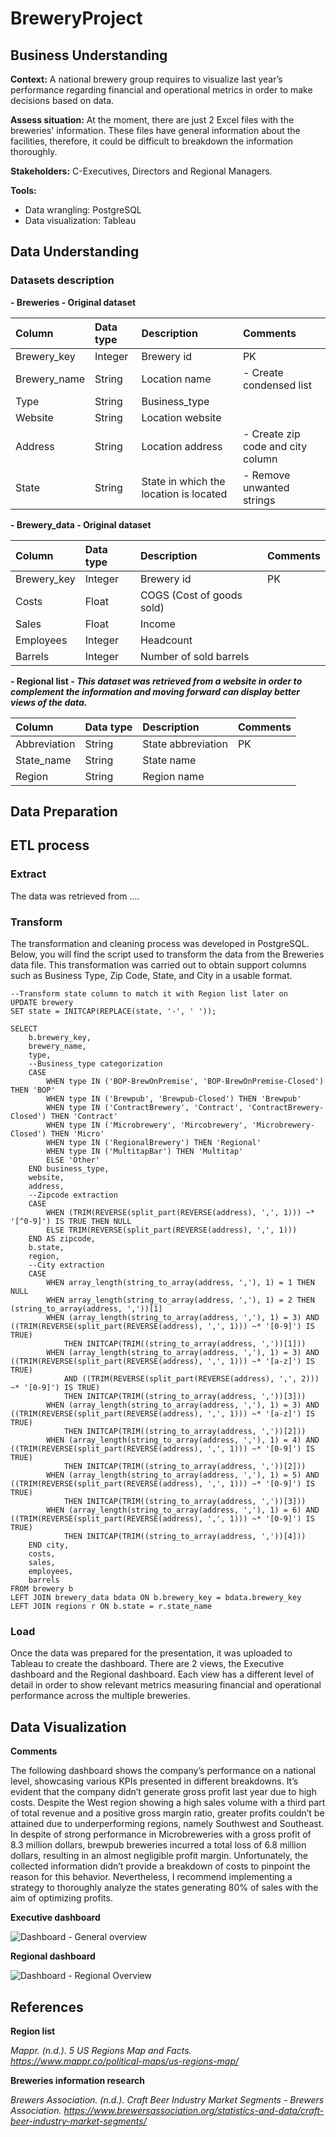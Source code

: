 # BreweryProject
## **Business Understanding**

**Context:** A national brewery group requires to visualize last year’s performance regarding financial and operational metrics in order to make decisions based on data. 

**Assess situation:** At the moment, there are just 2 Excel files with the breweries' information. These files have general information about the facilities, therefore, it could be difficult to breakdown the information thoroughly.  

**Stakeholders:** C-Executives, Directors and Regional Managers.

**Tools:** 
- Data wrangling: PostgreSQL
- Data visualization: Tableau

## **Data Understanding**
### **Datasets description**
**- Breweries - Original dataset**
  
| Column       | Data type | Description                            | Comments |
| :---         | :---      | :---                                   | :---     |
| Brewery_key  | Integer   | Brewery id                             | PK       |
| Brewery_name | String    | Location name                          | - Create condensed list |
| Type         | String    | Business_type                          |          |
| Website      | String    | Location website                       |          |
| Address      | String    | Location address                       | - Create zip code and city column |
| State        | String    | State in which the location is located | - Remove unwanted strings |

**- Brewery_data - Original dataset**

| Column       | Data type  | Description                 | Comments |
| :---         | :---       | :---                        | :---     |
| Brewery_key  | Integer    | Brewery id                  | PK       |
| Costs        | Float      | COGS (Cost of goods sold)   | 	     |
| Sales        | Float      | Income                      |          |
| Employees    | Integer    | Headcount                   |          |
| Barrels      | Integer    | Number of sold barrels      |          |


**- Regional list - _This dataset was retrieved from a website in order to complement the information and moving forward can display better views of the data._**

| Column       | Data type | Description        | Comments |
| :---         | :---      | :---               | :---     |
| Abbreviation | String    | State abbreviation | PK       |
| State_name   | String    | State name   	| 	   |
| Region       | String    | Region name        |          |

## Data Preparation

## **ETL process**

### **Extract**

The data was retrieved from ....


### **Transform**

The transformation and cleaning process was developed in PostgreSQL. Below, you will find the script used to transform the data from the Breweries data file. This transformation was carried out to obtain support columns such as Business Type, Zip Code, State, and City in a usable format.

```
--Transform state column to match it with Region list later on
UPDATE brewery
SET state = INITCAP(REPLACE(state, '-', ' '));

SELECT 
	b.brewery_key, 
	brewery_name, 
	type,
	--Business_type categorization
	CASE
		WHEN type IN ('BOP-BrewOnPremise', 'BOP-BrewOnPremise-Closed') THEN 'BOP'
		WHEN type IN ('Brewpub', 'Brewpub-Closed') THEN 'Brewpub'
		WHEN type IN ('ContractBrewery', 'Contract', 'ContractBrewery-Closed') THEN 'Contract'
		WHEN type IN ('Microbrewery', 'Mircobrewery', 'Microbrewery-Closed') THEN 'Micro'
		WHEN type IN ('RegionalBrewery') THEN 'Regional'
		WHEN type IN ('MultitapBar') THEN 'Multitap'
		ELSE 'Other'
	END business_type,
	website,
	address, 
	--Zipcode extraction
	CASE
		WHEN (TRIM(REVERSE(split_part(REVERSE(address), ',', 1))) ~* '[^0-9]') IS TRUE THEN NULL
		ELSE TRIM(REVERSE(split_part(REVERSE(address), ',', 1)))
	END AS zipcode,
	b.state,
	region,
	--City extraction
	CASE 
		WHEN array_length(string_to_array(address, ','), 1) = 1 THEN NULL
		WHEN array_length(string_to_array(address, ','), 1) = 2 THEN (string_to_array(address, ','))[1]
		WHEN (array_length(string_to_array(address, ','), 1) = 3) AND ((TRIM(REVERSE(split_part(REVERSE(address), ',', 1))) ~* '[0-9]') IS TRUE) 
			THEN INITCAP(TRIM((string_to_array(address, ','))[1]))
		WHEN (array_length(string_to_array(address, ','), 1) = 3) AND ((TRIM(REVERSE(split_part(REVERSE(address), ',', 1))) ~* '[a-z]') IS TRUE) 
			AND ((TRIM(REVERSE(split_part(REVERSE(address), ',', 2))) ~* '[0-9]') IS TRUE) 
			THEN INITCAP(TRIM((string_to_array(address, ','))[3]))
		WHEN (array_length(string_to_array(address, ','), 1) = 3) AND ((TRIM(REVERSE(split_part(REVERSE(address), ',', 1))) ~* '[a-z]') IS TRUE) 
			THEN INITCAP(TRIM((string_to_array(address, ','))[2]))
		WHEN (array_length(string_to_array(address, ','), 1) = 4) AND ((TRIM(REVERSE(split_part(REVERSE(address), ',', 1))) ~* '[0-9]') IS TRUE) 
			THEN INITCAP(TRIM((string_to_array(address, ','))[2]))
		WHEN (array_length(string_to_array(address, ','), 1) = 5) AND ((TRIM(REVERSE(split_part(REVERSE(address), ',', 1))) ~* '[0-9]') IS TRUE) 
			THEN INITCAP(TRIM((string_to_array(address, ','))[3]))
		WHEN (array_length(string_to_array(address, ','), 1) = 6) AND ((TRIM(REVERSE(split_part(REVERSE(address), ',', 1))) ~* '[0-9]') IS TRUE) 
			THEN INITCAP(TRIM((string_to_array(address, ','))[4]))
	END city,
	costs,
	sales,
	employees,
	barrels
FROM brewery b
LEFT JOIN brewery_data bdata ON b.brewery_key = bdata.brewery_key
LEFT JOIN regions r ON b.state = r.state_name

```

### **Load**

Once the data was prepared for the presentation, it was uploaded to Tableau to create the dashboard. There are 2 views, the Executive dashboard and the Regional dashboard. Each view has a different level of detail in order to show relevant metrics measuring financial and operational performance across the multiple breweries.


## Data Visualization
**Comments**

The following dashboard shows the company’s performance on a national level, showcasing various KPIs presented in different breakdowns. It’s evident that the company didn’t generate gross profit last year due to high costs. Despite the West region showing a high sales volume with a third part of total revenue and a positive gross margin ratio, greater profits couldn’t be attained due to underperforming regions, namely Southwest and Southeast. In despite of strong performance in Microbreweries with a gross profit of 8.3 million dollars, brewpub breweries incurred a total loss of 6.8 million dollars, resulting in an almost negligible profit margin. Unfortunately, the collected information didn’t provide a breakdown of costs to pinpoint the reason for this behavior. Nevertheless, I recommend implementing a strategy to thoroughly analyze the states generating 80% of sales with the aim of optimizing profits.

**Executive dashboard**


![Dashboard - General overview](https://github.com/ServandoBa/BreweryProject/assets/131488634/748a750d-94be-4bbc-949d-6afc5be9d4e8)

**Regional dashboard**


![Dashboard - Regional Overview](https://github.com/ServandoBa/BreweryProject/assets/131488634/0ff5d9ec-2265-458d-8624-5962ebf1bb1f)


## **References**

**Region list**

_Mappr. (n.d.). 5 US Regions Map and Facts. https://www.mappr.co/political-maps/us-regions-map/_

**Breweries information research**

_Brewers Association. (n.d.). Craft Beer Industry Market Segments - Brewers Association. https://www.brewersassociation.org/statistics-and-data/craft-beer-industry-market-segments/_





